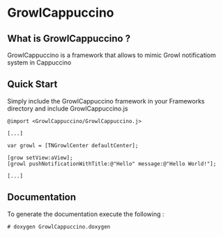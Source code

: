 # GrowlCappuccino</h2>

## What is GrowlCappuccino ?</h3>

GrowlCappuccino is a framework that allows to mimic Growl notificatiom system in Cappuccino

## Quick Start</h3>

Simply include the GrowlCappuccino framework in your Frameworks directory and include GrowlCappuccino.js

	@import <GrowlCappuccino/GrowlCappuccino.j>

	[...]

	var growl = [TNGrowlCenter defaultCenter];

	[grow setView:aView];
	[growl pushNotificationWithTitle:@"Hello" message:@"Hello World!"];

	[...]

## Documentation

To generate the documentation execute the following :

	# doxygen GrowlCappuccino.doxygen
